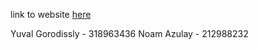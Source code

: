 link to website [here](https://web-development-environments-2023.github.io/assignment2-318963436_212988232/)

Yuval Gorodissly - 318963436
Noam Azulay - 212988232
